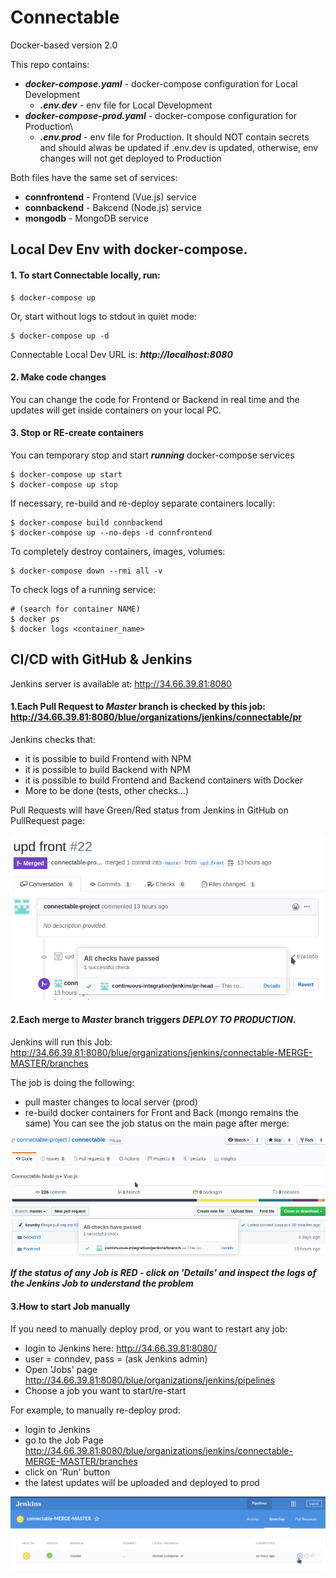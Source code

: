 # Connectable

Docker-based version 2.0


This repo contains:

* ***docker-compose.yaml*** - docker-compose configuration for Local Development
  * ***.env.dev*** - env file for Local Development
* ***docker-compose-prod.yaml*** - docker-compose configuration for Production\
  * ***.env.prod*** - env file for Production. It should NOT contain secrets and should alwas be updated if .env.dev is updated, otherwise, env changes will not get deployed to Production

Both files have the same set of services:

- **connfrontend** - Frontend (Vue.js) service
- **connbackend** - Bakcend (Node.js) service
- **mongodb** - MongoDB service

## Local Dev Env with docker-compose.

#### 1. To start Connectable locally, run:

```
$ docker-compose up
```
Or, start without logs to stdout in quiet mode:
```
$ docker-compose up -d
```
Connectable Local Dev URL is: ***http://localhost:8080***


#### 2. Make code changes
You can change the code for Frontend or Backend in real time and the updates will get inside containers on your local PC.


#### 3. Stop or RE-create containers

You can temporary stop and start ***running*** docker-compose services

```
$ docker-compose up start
$ docker-compose up stop
```

If necessary, re-build and re-deploy separate containers locally:
```
$ docker-compose build connbackend
$ docker-compose up --no-deps -d connfrontend
```
To completely destroy containers, images, volumes:
```
$ docker-compose down --rmi all -v
```

To check logs of a running service:
```
# (search for container NAME)
$ docker ps
$ docker logs <container_name>
```

## CI/CD with GitHub & Jenkins

Jenkins server is available at: http://34.66.39.81:8080  

#### 1.Each Pull Request to  ***Master*** branch is checked by this job: http://34.66.39.81:8080/blue/organizations/jenkins/connectable/pr
Jenkins checks that:  
* it is possible to build Frontend with NPM
* it is possible to build Backend with NPM
* it is possible to build Frontend and Backend containers with Docker
* More to be done (tests, other checks...)

Pull Requests will have Green/Red status from Jenkins in GitHub on PullRequest page:

![PR-status](jenkins/misc/pr-status.png)

#### 2.Each merge to ***Master*** branch triggers ***DEPLOY TO PRODUCTION***.
Jenkins will run this Job: http://34.66.39.81:8080/blue/organizations/jenkins/connectable-MERGE-MASTER/branches

The job is doing the following:
- pull master changes to local server (prod)
- re-build docker containers for Front and Back (mongo remains the same)
You can see the job status on the main page after merge:

![Merged-status](jenkins/misc/merged-status.png)


***If the status of any Job is RED - click on 'Details' and inspect the logs of the Jenkins Job to understand the problem***


#### 3.How to start Job manually
If you need to manually deploy prod, or you want to restart any job:
* login to Jenkins here: http://34.66.39.81:8080/
* user = conndev, pass = (ask Jenkins admin)
* Open 'Jobs' page http://34.66.39.81:8080/blue/organizations/jenkins/pipelines
* Choose a job you want to start/re-start


For example, to manually re-deploy prod:
- login to Jenkins
- go to the Job Page http://34.66.39.81:8080/blue/organizations/jenkins/connectable-MERGE-MASTER/branches
- click on 'Run' button
- the latest updates will be uploaded and deployed to prod

![PR-status](jenkins/misc/manual-run.png)

